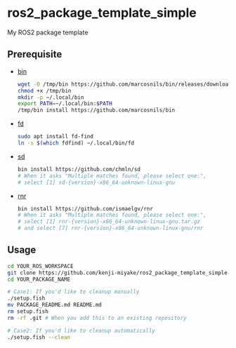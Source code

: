 # ros2_package_template_simple

My ROS2 package template

## Prerequisite

- [bin](https://github.com/marcosnils/bin)

  ```sh
  wget -O /tmp/bin https://github.com/marcosnils/bin/releases/download/v0.15.1/bin_0.15.1_Linux_x86_64
  chmod +x /tmp/bin
  mkdir -p ~/.local/bin
  export PATH=~/.local/bin:$PATH
  /tmp/bin install https://github.com/marcosnils/bin
  ```

- [fd](https://github.com/sharkdp/fd)

  ```sh
  sudo apt install fd-find
  ln -s $(which fdfind) ~/.local/bin/fd
  ```

- [sd](https://github.com/chmln/sd)

  ```sh
  bin install https://github.com/chmln/sd
  # When it asks "Multiple matches found, please select one:",
  # select [1] sd-{version}-x86_64-unknown-linux-gnu
  ```

- [rnr](https://github.com/ismaelgv/rnr)

  ```sh
  bin install https://github.com/ismaelgv/rnr
  # When it asks "Multiple matches found, please select one:",
  # select [1] rnr-{version}-x86_64-unknown-linux-gnu.tar.gz
  # and select [7] rnr-{version}-x86_64-unknown-linux-gnu/rnr
  ```

## Usage

```sh
cd YOUR_ROS_WORKSPACE
git clone https://github.com/kenji-miyake/ros2_package_template_simple.git YOUR_PACKAGE_NAME
cd YOUR_PACKAGE_NAME

# Case1: If you'd like to cleanup manually
./setup.fish
mv PACKAGE_README.md README.md
rm setup.fish
rm -rf .git # When you add this to an existing repository

# Case2: If you'd like to cleanup automatically
./setup.fish --clean
```
